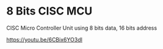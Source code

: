 # 8 Bits CISC MCU
CISC Micro Controller Unit using 8 bits data, 16 bits address

https://youtu.be/6CBix6YO3dI
